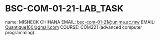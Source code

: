 # BSC-COM-01-21-LAB_TASK
name: MISHECK CHIHANA
EMAIL: bsc-com-01-21@unima.ac.mw
EMAIL: Quantique100@gmail.com
COURSE: COM221 (advanced computer programming)
